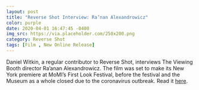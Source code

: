 ```yaml
---
layout: post
title: "Reverse Shot Interview: Ra’nan Alexandrowicz"
color: purple
date: 2020-04-01 16:47:45 -0400
img_src: https://via.placeholder.com/250x200.png
category: Reverse Shot
tags: [Film , New Online Release]
---
```


Daniel Witkin, a regular contributor to Reverse Shot, interviews The Viewing Booth director Ra’anan Alexandrowicz. The film was set to make its New York premiere at MoMI’s First Look Festival, before the festival and the Museum as a whole closed due to the coronavirus outbreak. Read it [here](http://www.reverseshot.org/features/2659/viewing_booth_first_look).
